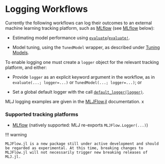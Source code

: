 # Logging Workflows

Currently the following workflows can log their outcomes to an external machine learning
tracking platform, such as [MLflow](https://mlflow.org) (see [MLflow](@ref) below):

- Estimating model performance using [`evaluate`](@ref)/[`evaluate!`](@ref).

- Model tuning, using the `TunedModel` wrapper, as described under [Tuning Models](@ref).

To enable logging one must create a `logger` object for the relevant tracking platform,
and either:

- Provide `logger` as an explicit keyword argument in the workflow, as in `evaluate(...;
  logger=...)` or `TunedModel(...; logger=...)`; or

- Set a global default logger with the call [`default_logger(logger)`](@ref).

MLJ logging examples are given in the [MLJFlow.jl](https://github.com/JuliaAI/MLJFlow.jl)
documentation.
x

### Supported tracking platforms

- [MLflow](@ref) (natively supported: MLJ re-exports `MLJFlow.Logger(...)`)


!!! warning

    MLJFlow.jl is a new package still under active development and should be regarded as experimental. At this time, breaking changes to MLJFlow.jl will not necessarily trigger new breaking releases of MLJ.jl.


